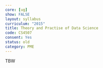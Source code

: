 ```yaml
---
core: [ug]
show: FALSE
layout: syllabus
curriculum: "2015"
title: Theory and Practise of Data Science
code: CS4507
consent: Yes
status: old
category: PME
---
```

TBW
